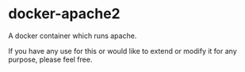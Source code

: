 docker-apache2
==============

A docker container which runs apache.

If you have any use for this or would like to extend or modify it for any purpose, please feel free.